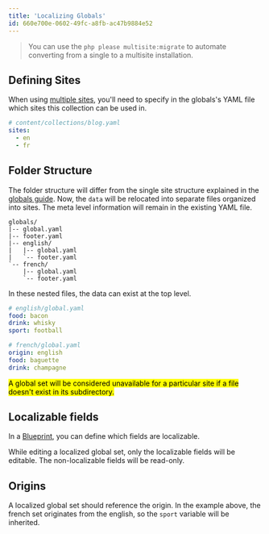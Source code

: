 ```yaml
---
title: 'Localizing Globals'
id: 660e700e-0602-49fc-a8fb-ac47b9884e52
---
```

> You can use the `php please multisite:migrate` to automate converting from a single to a multisite installation.

## Defining Sites

When using [multiple sites](/multi-site), you'll need to specify in the globals's YAML file which sites this collection can be used in.

``` yaml
# content/collections/blog.yaml
sites:
  - en
  - fr
```

## Folder Structure

The folder structure will differ from the single site structure explained in the [globals guide](/globals). Now, the `data` will be relocated into separate files organized into sites. The meta level information will remain in the existing YAML file.

``` files
globals/
|-- global.yaml
|-- footer.yaml
|-- english/
|   |-- global.yaml
|   `-- footer.yaml
`-- french/
    |-- global.yaml
    `-- footer.yaml
```

In these nested files, the data can exist at the top level.

``` yaml
# english/global.yaml
food: bacon
drink: whisky
sport: football
```
``` yaml
# french/global.yaml
origin: english
food: baguette
drink: champagne
```

<mark>A global set will be considered unavailable for a particular site if a file doesn't exist in its subdirectory.</mark>


## Localizable fields

In a [Blueprint](/blueprints), you can define which fields are localizable.

While editing a localized global set, only the localizable fields will be editable. The non-localizable fields will be read-only.


## Origins

A localized global set should reference the origin. In the example above, the french set originates from the english, so the `sport` variable will be inherited.